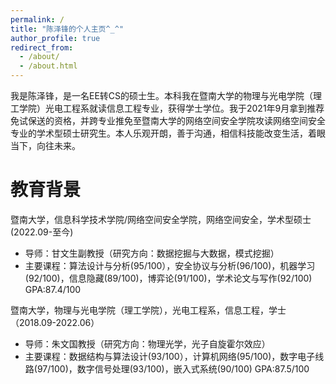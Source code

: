```yaml
---
permalink: /
title: "陈泽锋的个人主页^_^"
author_profile: true
redirect_from: 
  - /about/
  - /about.html
---
```



我是陈泽锋，是一名EE转CS的硕士生。本科我在暨南大学的物理与光电学院（理工学院）光电工程系就读信息工程专业，获得学士学位。我于2021年9月拿到推荐免试保送的资格，并跨专业推免至暨南大学的网络空间安全学院攻读网络空间安全专业的学术型硕士研究生。本人乐观开朗，善于沟通，相信科技能改变生活，着眼当下，向往未来。

# 教育背景
暨南大学，信息科学技术学院/网络空间安全学院，网络空间安全，学术型硕士 (2022.09-至今) 
-	导师：甘文生副教授（研究方向：数据挖掘与大数据，模式挖掘）
-	主要课程：算法设计与分析(95/100），安全协议与分析(96/100)，机器学习(92/100)，信息隐藏(89/100)，博弈论(91/100)，学术论文与写作(92/100) GPA:87.4/100

暨南大学，物理与光电学院（理工学院），光电工程系，信息工程，学士（2018.09-2022.06）
-	导师：朱文国教授（研究方向：物理光学，光子自旋霍尔效应）
-	主要课程：数据结构与算法设计(93/100），计算机网络(95/100)，数字电子线路(97/100)，数字信号处理(93/100)，嵌入式系统(90/100) GPA:87.5/100

